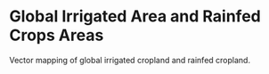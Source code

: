 # Global Irrigated Area and Rainfed Crops Areas

Vector mapping of global irrigated cropland and rainfed cropland.

